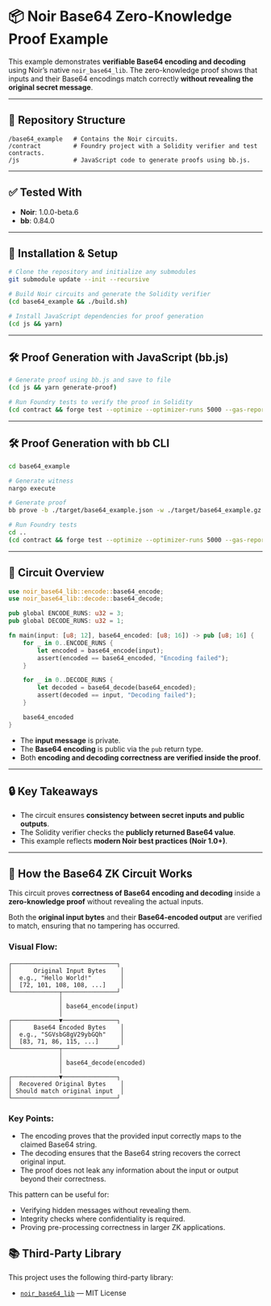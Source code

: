 # 📦 Noir Base64 Zero-Knowledge Proof Example

This example demonstrates **verifiable Base64 encoding and decoding** using Noir’s native `noir_base64_lib`. The zero-knowledge proof shows that inputs and their Base64 encodings match correctly **without revealing the original secret message**.

---

## 📂 Repository Structure

```
/base64_example   # Contains the Noir circuits.
/contract         # Foundry project with a Solidity verifier and test contracts.
/js               # JavaScript code to generate proofs using bb.js.
```

---

## ✅ Tested With

* **Noir**: 1.0.0-beta.6
* **bb**: 0.84.0

---

## 🔧 Installation & Setup

```bash
# Clone the repository and initialize any submodules
git submodule update --init --recursive

# Build Noir circuits and generate the Solidity verifier
(cd base64_example && ./build.sh)

# Install JavaScript dependencies for proof generation
(cd js && yarn)
```

---

## 🛠 Proof Generation with JavaScript (bb.js)

```bash
# Generate proof using bb.js and save to file
(cd js && yarn generate-proof)

# Run Foundry tests to verify the proof in Solidity
(cd contract && forge test --optimize --optimizer-runs 5000 --gas-report -vvv)
```

---

## 🛠 Proof Generation with bb CLI

```bash
cd base64_example

# Generate witness
nargo execute

# Generate proof
bb prove -b ./target/base64_example.json -w ./target/base64_example.gz -o ./target --oracle_hash keccak

# Run Foundry tests
cd ..
(cd contract && forge test --optimize --optimizer-runs 5000 --gas-report -vvv)
```

---

## 🔑 Circuit Overview

```rust
use noir_base64_lib::encode::base64_encode;
use noir_base64_lib::decode::base64_decode;

pub global ENCODE_RUNS: u32 = 3;
pub global DECODE_RUNS: u32 = 1;

fn main(input: [u8; 12], base64_encoded: [u8; 16]) -> pub [u8; 16] {
    for _ in 0..ENCODE_RUNS {
        let encoded = base64_encode(input);
        assert(encoded == base64_encoded, "Encoding failed");
    }

    for _ in 0..DECODE_RUNS {
        let decoded = base64_decode(base64_encoded);
        assert(decoded == input, "Decoding failed");
    }

    base64_encoded
}
```

* The **input message** is private.
* The **Base64 encoding** is public via the `pub` return type.
* Both **encoding and decoding correctness are verified inside the proof**.

---

## 🔒 Key Takeaways

* The circuit ensures **consistency between secret inputs and public outputs**.
* The Solidity verifier checks the **publicly returned Base64 value**.
* This example reflects **modern Noir best practices (Noir 1.0+)**.

---
## 🔄 How the Base64 ZK Circuit Works

This circuit proves **correctness of Base64 encoding and decoding** inside a **zero-knowledge proof** without revealing the actual inputs.

Both the **original input bytes** and their **Base64-encoded output** are verified to match, ensuring that no tampering has occurred.

### Visual Flow:

```plaintext
┌─────────────────────────────┐
│      Original Input Bytes    │
│  e.g., "Hello World!"        │
│  [72, 101, 108, 108, ...]    │
└─────────────┬───────────────┘
              │
              │ base64_encode(input)
              │
┌─────────────▼───────────────┐
│      Base64 Encoded Bytes    │
│  e.g., "SGVsbG8gV29ybGQh"    │
│  [83, 71, 86, 115, ...]      │
└─────────────┬───────────────┘
              │
              │ base64_decode(encoded)
              │
┌─────────────▼───────────────┐
│  Recovered Original Bytes    │
│ Should match original input  │
└─────────────────────────────┘
```
### Key Points:
 - The encoding proves that the provided input correctly maps to the claimed Base64 string.
 - The decoding ensures that the Base64 string recovers the correct original input.
 - The proof does not leak any information about the input or output beyond their correctness.

This pattern can be useful for:

 - Verifying hidden messages without revealing them.
 - Integrity checks where confidentiality is required.
 - Proving pre-processing correctness in larger ZK applications.

## 📚 Third-Party Library

This project uses the following third-party library:

- [`noir_base64_lib`](https://github.com/Envoy-VC/noir_base64_lib) — MIT License

